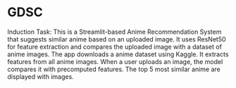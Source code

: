 # GDSC
Induction Task: This is a Streamlit-based Anime Recommendation System that suggests similar anime based on an uploaded image. It uses ResNet50 for feature extraction and compares the uploaded image with a dataset of anime images.
The app downloads a anime dataset using Kaggle.
It extracts features from all anime images.
When a user uploads an image, the model compares it with precomputed features.
The top 5 most similar anime are displayed with images.
